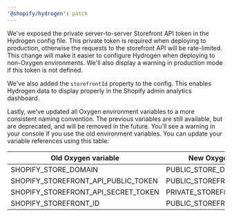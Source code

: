 ```yaml
---
'@shopify/hydrogen': patch
---
```


We've exposed the private server-to-server Storefront API token in the Hydrogen config file. This private token is required when deploying to production, otherwise the requests to the storefront API will be rate-limited. This change will make it easier to configure Hydrogen when deploying to non-Oxygen environments. We'll also display a warning in production mode if this token is not defined.

We've also added the `storefrontId` property to the config. This enables Hydrogen data to display properly in the Shopify admin analytics dashboard.

Lastly, we've updated all Oxygen environment variables to a more consistent naming convention. The previous variables are still available, but are deprecated, and will be removed in the future. You’ll see a warning in your console if you use the old environment variables. You can update your variable references using this table:

| **Old Oxygen variable**             | **New Oxygen variable**      |
| ----------------------------------- | ---------------------------- |
| SHOPIFY_STORE_DOMAIN                | PUBLIC_STORE_DOMAIN          |
| SHOPIFY_STOREFRONT_API_PUBLIC_TOKEN | PUBLIC_STOREFRONT_API_TOKEN  |
| SHOPIFY_STOREFRONT_API_SECRET_TOKEN | PRIVATE_STOREFRONT_API_TOKEN |
| SHOPIFY_STOREFRONT_ID               | PUBLIC_STOREFRONT_ID         |
